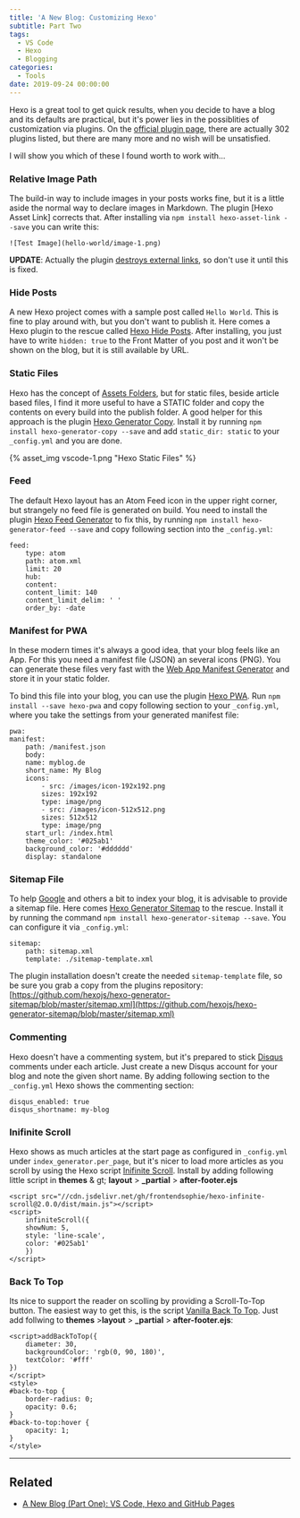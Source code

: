 ```yaml
---
title: 'A New Blog: Customizing Hexo'
subtitle: Part Two
tags:
  - VS Code
  - Hexo
  - Blogging
categories:
  - Tools
date: 2019-09-24 00:00:00
---
```


Hexo is a great tool to get quick results, when you decide to have a blog and its defaults are practical, but it's power lies in the possiblities of customization via plugins. On the [official plugin page](https://hexo.io/plugins/index.html), there are actually 302 plugins listed, but there are many more and no wish will be unsatisfied.

I will show you which of these I found worth to work with...
<!-- more -->

### Relative Image Path

The build-in way to include images in your posts works fine, but it is a little aside the normal way to declare images in Markdown. The plugin [Hexo Asset Link] corrects that. After installing via ``npm install hexo-asset-link --save`` you can write this:

    ![Test Image](hello-world/image-1.png)

**UPDATE**: Actually the plugin [destroys external links](https://github.com/liolok/hexo-asset-link/issues/3), so don't use it until this is fixed.

### Hide Posts

A new Hexo project comes with a sample post called ``Hello World``. This is fine to play around with, but you don't want to publish it. Here comes a Hexo plugin to the rescue called [Hexo Hide Posts](https://github.com/printempw/hexo-hide-posts). After installing, you just have to write ``hidden: true`` to the Front Matter of you post and it won't be shown on the blog, but it is still available by URL.

### Static Files

Hexo has the concept of [Assets Folders](https://hexo.io/docs/asset-folders), but for static files, beside article based files, I find it more useful to have a STATIC folder and copy the contents on every build into the publish folder. A good helper for this approach is the plugin [Hexo Generator Copy](https://github.com/niahoo/hexo-generator-copy). Install it by running ``npm install hexo-generator-copy --save`` and add ``static_dir: static`` to your ``_config.yml`` and you are done.

{% asset_img vscode-1.png "Hexo Static Files" %}

### Feed

The default Hexo layout has an Atom Feed icon in the upper right corner, but strangely no feed file is generated on build. You need to install the plugin [Hexo Feed Generator](https://github.com/hexojs/hexo-generator-feed) to fix this, by running ``npm install hexo-generator-feed --save`` and copy following section into the ``_config.yml``:

    feed:
        type: atom
        path: atom.xml
        limit: 20
        hub:
        content:
        content_limit: 140
        content_limit_delim: ' '
        order_by: -date

### Manifest for PWA

In these modern times it's always a good idea, that your blog feels like an App. For this you need a manifest file (JSON) an several icons (PNG). You can generate these files very fast with the [Web App Manifest Generator](https://app-manifest.firebaseapp.com) and store it in your static folder.

To bind this file into your blog, you can use the plugin [Hexo PWA](https://github.com/lavas-project/hexo-pwa). Run ``npm install --save hexo-pwa`` and copy following section to your ``_config.yml``, where you take the settings from your generated manifest file:

    pwa:
    manifest:
        path: /manifest.json
        body:
        name: myblog.de
        short_name: My Blog
        icons:
            - src: /images/icon-192x192.png
            sizes: 192x192
            type: image/png
            - src: /images/icon-512x512.png
            sizes: 512x512
            type: image/png
        start_url: /index.html
        theme_color: '#025ab1'
        background_color: '#dddddd'
        display: standalone

### Sitemap File

To help [Google](https://support.google.com/webmasters/answer/183668) and others a bit to index your blog, it is advisable to provide a sitemap file. Here comes [Hexo Generator Sitemap](https://github.com/hexojs/hexo-generator-sitemap) to the rescue. Install it by running the command ``npm install hexo-generator-sitemap --save``. You can configure it via ``_config.yml``:

    sitemap:
        path: sitemap.xml
        template: ./sitemap-template.xml

The plugin installation doesn't create the needed ``sitemap-template`` file, so be sure you grab a copy from the plugins repository: [https://github.com/hexojs/hexo-generator-sitemap/blob/master/sitemap.xml](https://github.com/hexojs/hexo-generator-sitemap/blob/master/sitemap.xml)

### Commenting

Hexo doesn't have a commenting system, but it's prepared to stick [Disqus](https://disqus.com/) comments under each article. Just create a new Disqus account for your blog and note the given short name. By adding following section to the ``_config.yml`` Hexo shows the commenting section:

    disqus_enabled: true
    disqus_shortname: my-blog

### Inifinite Scroll

Hexo shows as much articles at the start page as configured in ``_config.yml`` under ``index_generator.per_page``, but it's nicer to load more articles as you scroll by using the Hexo script [Inifinite Scroll](https://github.com/FrontendSophie/hexo-infinite-scroll). Install by adding following little script in **themes** & gt; **layout** &gt; **_partial** &gt; **after-footer.ejs**

    <script src="//cdn.jsdelivr.net/gh/frontendsophie/hexo-infinite-scroll@2.0.0/dist/main.js"></script> 
    <script>
        infiniteScroll({
        showNum: 5,
        style: 'line-scale',
        color: '#025ab1'
        })
    </script>

### Back To Top

Its nice to support the reader on scolling by providing a Scroll-To-Top button. The easiest way to get this, is the script [Vanilla Back To Top](https://github.com/vfeskov/vanilla-back-to-top). Just add follwing to **themes** &gt;**layout** &gt; **_partial** &gt; **after-footer.ejs**:

    <script>addBackToTop({
        diameter: 30,
        backgroundColor: 'rgb(0, 90, 180)',
        textColor: '#fff'
    })
    </script>
    <style>
    #back-to-top {
        border-radius: 0;
        opacity: 0.6;
    }
    #back-to-top:hover {
        opacity: 1;
    }
    </style>

--- 

## Related
* [A New Blog (Part One): VS Code, Hexo and GitHub Pages](/categories/Tools/A-New-Blog-VS-Code-Hexo-and-GitHub-Pages/)